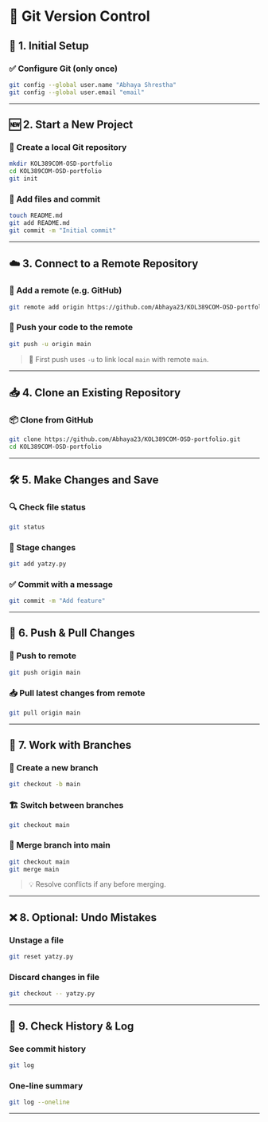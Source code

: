 
# 🌱 Git Version Control

## 🔧 1. Initial Setup

### ✅ Configure Git (only once)
```bash
git config --global user.name "Abhaya Shrestha"
git config --global user.email "email"
```

---

## 🆕 2. Start a New Project

### 📁 Create a local Git repository
```bash
mkdir KOL389COM-OSD-portfolio
cd KOL389COM-OSD-portfolio
git init
```

### 📄 Add files and commit
```bash
touch README.md
git add README.md
git commit -m "Initial commit"
```

---

## ☁️ 3. Connect to a Remote Repository

### 🔗 Add a remote (e.g. GitHub)
```bash
git remote add origin https://github.com/Abhaya23/KOL389COM-OSD-portfolio.git
```

### 🚀 Push your code to the remote
```bash
git push -u origin main
```

> 📝 First push uses `-u` to link local `main` with remote `main`.

---

## 📥 4. Clone an Existing Repository

### 📦 Clone from GitHub
```bash
git clone https://github.com/Abhaya23/KOL389COM-OSD-portfolio.git
cd KOL389COM-OSD-portfolio
```

---

## 🛠 5. Make Changes and Save

### 🔍 Check file status
```bash
git status
```

### 🧠 Stage changes
```bash
git add yatzy.py
```

### ✅ Commit with a message
```bash
git commit -m "Add feature"
```

---

## 🔄 6. Push & Pull Changes

### 🚀 Push to remote
```bash
git push origin main
```

### 📥 Pull latest changes from remote
```bash
git pull origin main
```

---

## 🌿 7. Work with Branches

### 🌱 Create a new branch
```bash
git checkout -b main
```

### 🏗 Switch between branches
```bash
git checkout main
```

### 🔀 Merge branch into main
```bash
git checkout main
git merge main
```

> 💡 Resolve conflicts if any before merging.

---

## ❌ 8. Optional: Undo Mistakes

### Unstage a file
```bash
git reset yatzy.py
```

### Discard changes in file
```bash
git checkout -- yatzy.py
```

---

## 🧼 9. Check History & Log

### See commit history
```bash
git log
```

### One-line summary
```bash
git log --oneline
```

---
